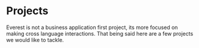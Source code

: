 # Projects

Everest is not a business application first project, its more focused on making cross language interactions.
That being said here are a few projects we would like to tackle.
